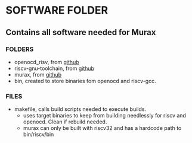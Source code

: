 # SOFTWARE FOLDER
## Contains all software needed for Murax

### FOLDERS
  - openocd_risv, from [github](https://github.com/SpinalHDL/openocd_riscv)
  - riscv-gnu-toolchain, from [github](https://github.com/riscv-collab/riscv-gnu-toolchain)
  - murax, from [github](https://github.com/SpinalHDL/VexRiscv/tree/master/src/main/c/murax/hello_world)
  - bin, created to store binaries fom openocd and riscv-gcc.

### FILES
  - makefile, calls build scripts needed to execute builds.
    - uses target binaries to keep from building needlessly for riscv and openocd. Clean if rebuild needed.
    - murax can only be built with riscv32 and has a hardcode path to bin/riscv/bin
